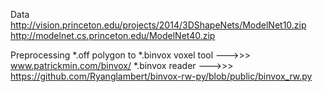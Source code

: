 Data 
http://vision.princeton.edu/projects/2014/3DShapeNets/ModelNet10.zip
http://modelnet.cs.princeton.edu/ModelNet40.zip

Preprocessing
*.off polygon to *.binvox voxel tool --->>> www.patrickmin.com/binvox/
*.binvox reader --->>> https://github.com/Ryanglambert/binvox-rw-py/blob/public/binvox_rw.py

